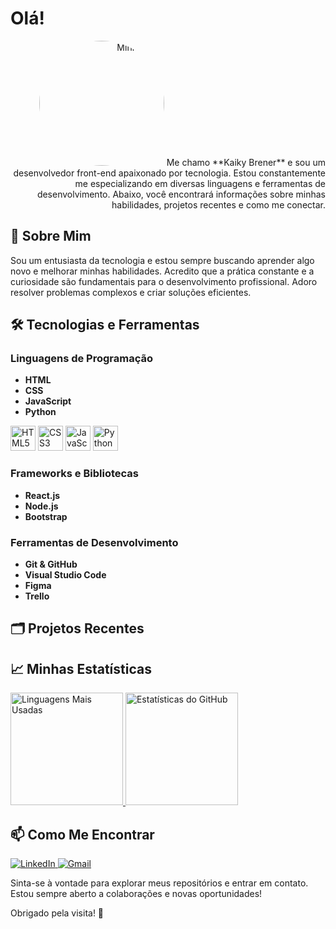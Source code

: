 # Olá!
<p align="right">
  <img src="https://i.imgur.com/uwFKAo5.png" alt="Minha Foto" style="width: 200px; height: auto; border-radius: 50%;">
Me chamo **Kaiky Brener** e sou um desenvolvedor front-end apaixonado por tecnologia. Estou constantemente me especializando em diversas linguagens e ferramentas de desenvolvimento. Abaixo, você encontrará informações sobre minhas habilidades, projetos recentes e como me conectar.
</p>

## 🚀 Sobre Mim

  <p>
    Sou um entusiasta da tecnologia e estou sempre buscando aprender algo novo e melhorar minhas habilidades. Acredito que a prática constante e a curiosidade são fundamentais para o desenvolvimento profissional. Adoro resolver problemas complexos e criar soluções eficientes.
  </p>


## 🛠️ Tecnologias e Ferramentas

### Linguagens de Programação

- **HTML**
- **CSS**
- **JavaScript**
- **Python**

<p align="left">
  <img loading="lazy" src="https://cdn.jsdelivr.net/gh/devicons/devicon@latest/icons/html5/html5-original-wordmark.svg" width="40" height="40" alt="HTML5" />
  <img loading="lazy" src="https://cdn.jsdelivr.net/gh/devicons/devicon@latest/icons/css3/css3-original-wordmark.svg" width="40" height="40" alt="CSS3"/>         
  <img loading="lazy" src="https://cdn.jsdelivr.net/gh/devicons/devicon@latest/icons/javascript/javascript-original.svg" width="40" height="40" alt="JavaScript"/>          
  <img loading="lazy" src="https://cdn.jsdelivr.net/gh/devicons/devicon@latest/icons/python/python-original-wordmark.svg" width="40" height="40" alt="Python"/>
</p>

### Frameworks e Bibliotecas

- **React.js**
- **Node.js**
- **Bootstrap**

### Ferramentas de Desenvolvimento

- **Git & GitHub**
- **Visual Studio Code**
- **Figma**
- **Trello**

## 🗂️ Projetos Recentes


## 📈 Minhas Estatísticas

<p>
  <a href="https://github.com/KaikyBrener">
    <img loading="lazy" height="180em" src="https://github-readme-stats.vercel.app/api/top-langs/?username=KaikyBrener&layout=compact&langs_count=7&theme=dracula" alt="Linguagens Mais Usadas"/>
    <img loading="lazy" height="180em" src="https://github-readme-stats.vercel.app/api?username=KaikyBrener&show_icons=true&theme=dracula&include_all_commits=true&count_private=true" alt="Estatísticas do GitHub"/>
  </a>
</p>

## 📫 Como Me Encontrar

<p>
  <a href="https://www.linkedin.com/in/kaiky-pereira-3174a0291/" target="_blank">
    <img loading="lazy" src="https://img.shields.io/badge/-LinkedIn-%230077B5?style=for-the-badge&logo=linkedin&logoColor=white" alt="LinkedIn"/>
  </a>
  <a href="mailto:kaikybrener42@gmail.com">
    <img loading="lazy" src="https://img.shields.io/badge/Gmail-D14836?style=for-the-badge&logo=gmail&logoColor=white" alt="Gmail"/>
  </a>
</p>

Sinta-se à vontade para explorar meus repositórios e entrar em contato. Estou sempre aberto a colaborações e novas oportunidades!

Obrigado pela visita! 🚀

